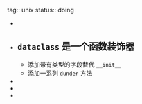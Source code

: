 tag:: unix
status:: doing

-
- `dataclass` 是一个函数装饰器
	-
	- 添加带有类型的字段替代 `__init__`
	- 添加一系列 `dunder` 方法
-
-
-